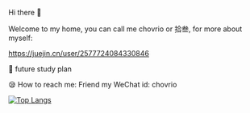 <!---
chovrio/chovrio is a ✨ special ✨ repository because its `README.md` (this file) appears on your GitHub profile.
You can click the Preview link to take a look at your changes.
--->

Hi there 👋

Welcome to my home, you can call me chovrio or 拾叁, for more about myself:

https://juejin.cn/user/2577724084330846

🎃 future study plan

	
😪 How to reach me: Friend my WeChat id: chovrio

<!--- 
[![chovrio's GitHub stats](https://github-readme-stats.vercel.app/api?username=chovrio)](https://github.com/chovrio/github-readme-stats)
--->

[![Top Langs](https://github-readme-stats.vercel.app/api/top-langs/?username=chovrio&layout=compact&hide=html)](https://github.com/anuraghazra/github-readme-stats)
